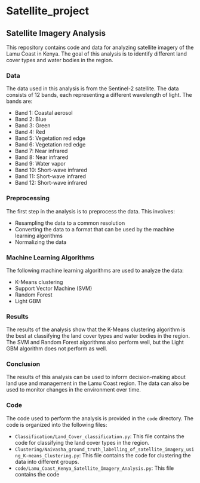 # Satellite_project
 ##  Satellite Imagery Analysis

This repository contains code and data for analyzing satellite imagery of the Lamu Coast in Kenya. The goal of this analysis is to identify different land cover types and water bodies in the region.

### Data

The data used in this analysis is from the Sentinel-2 satellite. The data consists of 12 bands, each representing a different wavelength of light. The bands are:

* Band 1: Coastal aerosol
* Band 2: Blue
* Band 3: Green
* Band 4: Red
* Band 5: Vegetation red edge
* Band 6: Vegetation red edge
* Band 7: Near infrared
* Band 8: Near infrared
* Band 9: Water vapor
* Band 10: Short-wave infrared
* Band 11: Short-wave infrared
* Band 12: Short-wave infrared

### Preprocessing

The first step in the analysis is to preprocess the data. This involves:

* Resampling the data to a common resolution
* Converting the data to a format that can be used by the machine learning algorithms
* Normalizing the data

### Machine Learning Algorithms

The following machine learning algorithms are used to analyze the data:

* K-Means clustering
* Support Vector Machine (SVM)
* Random Forest
* Light GBM

### Results

The results of the analysis show that the K-Means clustering algorithm is the best at classifying the land cover types and water bodies in the region. The SVM and Random Forest algorithms also perform well, but the Light GBM algorithm does not perform as well.

### Conclusion

The results of this analysis can be used to inform decision-making about land use and management in the Lamu Coast region. The data can also be used to monitor changes in the environment over time.

### Code

The code used to perform the analysis is provided in the `code` directory. The code is organized into the following files:

* `Classification/Land_Cover_classification.py`: This file contains the code for classifying the land cover types in the region.
* `Clustering/Naivasha_ground_truth_labelling_of_satellite_imagery_using_K-means_Clustering.py`: This file contains the code for clustering the data into different groups.
* `code/Lamu_Coast_Kenya_Satellite_Imagery_Analysis.py`: This file contains the code


